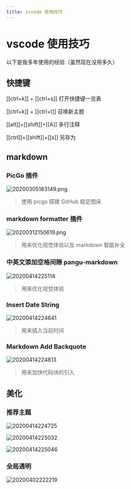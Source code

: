 ```yaml
---
title: vscode 使用技巧
---
```


# vscode 使用技巧

以下是我多年使用的经验（虽然现在没用多久）

## 快捷键

[[ctrl+k]] + [[ctrl+s]] 打开快捷键一览表

[[ctrl+k]] + [[ctrl+t]] 召唤新主题

[[alt]]+[[shift]]+[[A]] 多行注释

[[ctrl]]+[[shift]]+[[s]] 另存为

## markdown

### PicGo 插件

![20200305183149.png](https://raw.githubusercontent.com/fengwei2002/picgotest/master/img/20200305183149.png)
>使用 picgo 搭建 GitHub 稳定图床

### markdown formatter 插件

![20200312150619.png](https://raw.githubusercontent.com/fengwei2002/picgotest/master/img/20200312150619.png)
>用来优化视觉体验以及 markdown 智能补全

### 中英文添加空格间隙 pangu-markdown

![20200414225114](https://raw.githubusercontent.com/fengwei2002/Pictures_02/master/img/20200414225114.png)
>用来优化视觉体验

### Insert Date String

![20200414224641](https://raw.githubusercontent.com/fengwei2002/Pictures_02/master/img/20200414224641.png)
>用来插入当前时间

### Markdown Add Backquote

![20200414224813](https://raw.githubusercontent.com/fengwei2002/Pictures_02/master/img/20200414224813.png)
>用来加快代码块的引入

## 美化

### 推荐主题

![20200414224725](https://raw.githubusercontent.com/fengwei2002/Pictures_02/master/img/20200414224725.png)

![20200414225032](https://raw.githubusercontent.com/fengwei2002/Pictures_02/master/img/20200414225032.png)

![20200414225046](https://raw.githubusercontent.com/fengwei2002/Pictures_02/master/img/20200414225046.png)

### 全局透明

![20200402222219](https://raw.githubusercontent.com/fengwei2002/Pictures_02/master/img/20200402222219.png)

